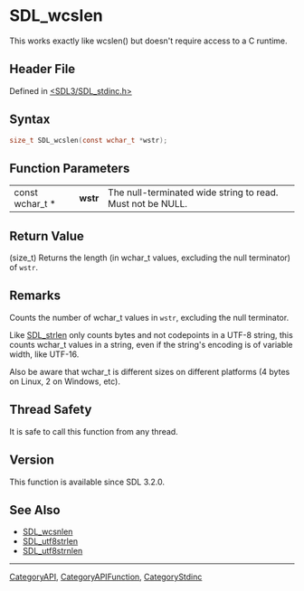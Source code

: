 # SDL_wcslen

This works exactly like wcslen() but doesn't require access to a C runtime.

## Header File

Defined in [<SDL3/SDL_stdinc.h>](https://github.com/libsdl-org/SDL/blob/main/include/SDL3/SDL_stdinc.h)

## Syntax

```c
size_t SDL_wcslen(const wchar_t *wstr);
```

## Function Parameters

|                 |          |                                                            |
| --------------- | -------- | ---------------------------------------------------------- |
| const wchar_t * | **wstr** | The null-terminated wide string to read. Must not be NULL. |

## Return Value

(size_t) Returns the length (in wchar_t values, excluding the null
terminator) of `wstr`.

## Remarks

Counts the number of wchar_t values in `wstr`, excluding the null
terminator.

Like [SDL_strlen](SDL_strlen) only counts bytes and not codepoints in a
UTF-8 string, this counts wchar_t values in a string, even if the string's
encoding is of variable width, like UTF-16.

Also be aware that wchar_t is different sizes on different platforms (4
bytes on Linux, 2 on Windows, etc).

## Thread Safety

It is safe to call this function from any thread.

## Version

This function is available since SDL 3.2.0.

## See Also

- [SDL_wcsnlen](SDL_wcsnlen)
- [SDL_utf8strlen](SDL_utf8strlen)
- [SDL_utf8strnlen](SDL_utf8strnlen)

----
[CategoryAPI](CategoryAPI), [CategoryAPIFunction](CategoryAPIFunction), [CategoryStdinc](CategoryStdinc)

